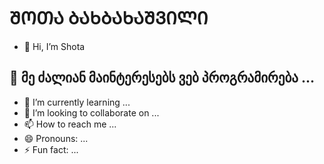 # ᲨᲝᲗᲐ ᲑᲐᲮᲑᲐᲮᲐᲨᲕᲘᲚᲘ
- 👋 Hi, I’m Shota
## 👀 მე ძალიან მაინტერესებს ვებ პროგრამირება ...
- 🌱 I’m currently learning ...
- 💞️ I’m looking to collaborate on ...
- 📫 How to reach me ...
- 😄 Pronouns: ...
- ⚡ Fun fact: ...

<!---
shotabakh/shotabakh is a ✨ special ✨ repository because its `README.md` (this file) appears on your GitHub profile.
You can click the Preview link to take a look at your changes.
--->
